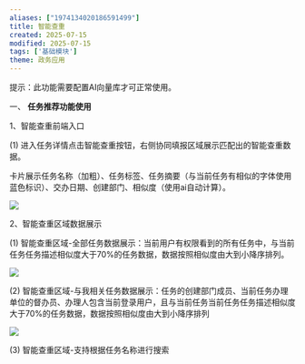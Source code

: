 ```yaml
---
aliases: ["1974134020186591499"]
title: 智能查重
created: 2025-07-15
modified: 2025-07-15
tags: ['基础模块']
theme: 政务应用
---
```


提示：此功能需要配置AI向量库才可正常使用。

一、 **任务推荐功能使用**

1、智能查重前端入口

(1) 进入任务详情点击智能查重按钮，右侧协同填报区域展示匹配出的智能查重数据。

卡片展示任务名称（加粗）、任务标签、任务摘要（与当前任务有相似的字体使用蓝色标识）、交办日期、创建部门、相似度（使用ai自动计算）。

![](https://myhelpdoc.oss-cn-heyuan.aliyuncs.com/mdimages/7e854dbcf4625642310dde9b1d5881ce.jpg)

2、智能查重区域数据展示

(1) 智能查重区域-全部任务数据展示：当前用户有权限看到的所有任务中，与当前任务任务描述相似度大于70%的任务数据，数据按照相似度由大到小降序排列。

![](https://myhelpdoc.oss-cn-heyuan.aliyuncs.com/mdimages/c4727244ba92f82f943cd5494da73fe9.jpg)

(2) 智能查重区域-与我相关任务数据展示：任务的创建部门成员、当前任务办理单位的督办员、办理人包含当前登录用户，且与当前任务当前任务任务描述相似度大于70%的任务数据，数据按照相似度由大到小降序排列

![](https://myhelpdoc.oss-cn-heyuan.aliyuncs.com/mdimages/542b27e2d1c78594940bc5aa286d7b08.jpg)

(3) 智能查重区域-支持根据任务名称进行搜索

